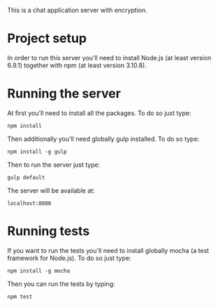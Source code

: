This is a chat application server with encryption.

# Project setup
In order to run this server you'll need to 
install Node.js (at least version 6.9.1)
together with npm (at least version 3.10.8).

# Running the server

At first you'll need to install all the packages.
To do so just type:

`npm install`

Then additionally you'll need globally gulp installed. To do so type:

`npm install -g gulp`

Then to run the server just type:

`gulp default`

The server will be available at:

`localhost:8080`

# Running tests

If you want to run the tests you'll need to install
globally mocha (a test framework for Node.js). To do so just type:

`npm install -g mocha`

Then you can run the tests by typing:

`npm test`